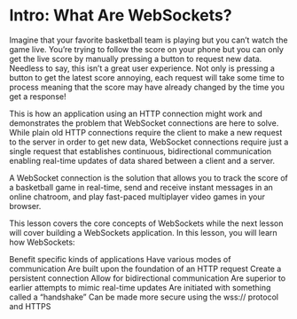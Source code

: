 # Intro: What Are WebSockets?

Imagine that your favorite basketball team is playing but you can’t watch the game live. You’re trying to follow the score on your phone but you can only get the live score by manually pressing a button to request new data. Needless to say, this isn’t a great user experience. Not only is pressing a button to get the latest score annoying, each request will take some time to process meaning that the score may have already changed by the time you get a response!

This is how an application using an HTTP connection might work and demonstrates the problem that WebSocket connections are here to solve. While plain old HTTP connections require the client to make a new request to the server in order to get new data, WebSocket connections require just a single request that establishes continuous, bidirectional communication enabling real-time updates of data shared between a client and a server.

A WebSocket connection is the solution that allows you to track the score of a basketball game in real-time, send and receive instant messages in an online chatroom, and play fast-paced multiplayer video games in your browser.

This lesson covers the core concepts of WebSockets while the next lesson will cover building a WebSockets application. In this lesson, you will learn how WebSockets:

Benefit specific kinds of applications
Have various modes of communication
Are built upon the foundation of an HTTP request
Create a persistent connection
Allow for bidirectional communication
Are superior to earlier attempts to mimic real-time updates
Are initiated with something called a “handshake”
Can be made more secure using the wss:// protocol and HTTPS
